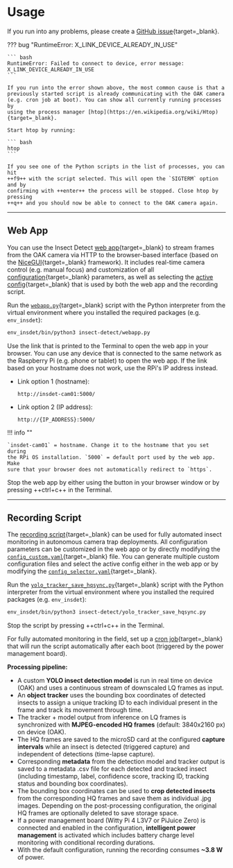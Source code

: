 # Usage

If you run into any problems, please create a
[GitHub issue](https://github.com/maxsitt/insect-detect/issues){target=_blank}.

??? bug "RuntimeError: X_LINK_DEVICE_ALREADY_IN_USE"

    ``` bash
    RuntimeError: Failed to connect to device, error message: X_LINK_DEVICE_ALREADY_IN_USE
    ```

    If you run into the error shown above, the most common cause is that a
    previously started script is already communicating with the OAK camera
    (e.g. cron job at boot). You can show all currently running processes by
    using the process manager [htop](https://en.wikipedia.org/wiki/Htop){target=_blank}.

    Start htop by running:

    ``` bash
    htop
    ```

    If you see one of the Python scripts in the list of processes, you can hit
    ++f9++ with the script selected. This will open the `SIGTERM` option and by
    confirming with ++enter++ the process will be stopped. Close htop by pressing
    ++q++ and you should now be able to connect to the OAK camera again.

---

## Web App

You can use the Insect Detect
[web app](https://github.com/maxsitt/insect-detect/blob/main/webapp.py){target=_blank}
to stream frames from the OAK camera via HTTP to the browser-based interface
(based on the [NiceGUI](https://github.com/zauberzeug/nicegui/){target=_blank} framework).
It includes real-time camera control (e.g. manual focus) and customization of all
[configuration](https://github.com/maxsitt/insect-detect/blob/main/configs/config_custom.yaml){target=_blank}
parameters, as well as selecting the
[active config](https://github.com/maxsitt/insect-detect/blob/main/configs/config_selector.yaml){target=_blank}
that is used by both the web app and the recording script.

Run the [`webapp.py`](https://github.com/maxsitt/insect-detect/blob/main/webapp.py){target=_blank}
script with the Python interpreter from the virtual environment where you
installed the required packages (e.g. `env_insdet`):

``` bash
env_insdet/bin/python3 insect-detect/webapp.py
```

Use the link that is printed to the Terminal to open the web app in your browser.
You can use any device that is connected to the same network as the Raspberry Pi
(e.g. phone or tablet) to open the web app. If the link based on your hostname
does not work, use the RPi's IP address instead.

- Link option 1 (hostname):

    ``` text
    http://insdet-cam01:5000/
    ```

- Link option 2 (IP address):

    ``` text
    http://{IP_ADDRESS}:5000/
    ```

!!! info ""

    `insdet-cam01` = hostname. Change it to the hostname that you set during
    the RPi OS installation. `5000` = default port used by the web app. Make
    sure that your browser does not automatically redirect to `https`.

Stop the web app by either using the button in your browser window
or by pressing ++ctrl+c++ in the Terminal.

---

## Recording Script

The [recording script](https://github.com/maxsitt/insect-detect/blob/main/yolo_tracker_save_hqsync.py){target=_blank}
can be used for fully automated insect monitoring in autonomous camera trap deployments.
All configuration parameters can be customized in the web app or by directly modifying the
[`config_custom.yaml`](https://github.com/maxsitt/insect-detect/tree/main/configs/config_custom.yaml){target=_blank}
file. You can generate multiple custom configuration files and select the active
config either in the web app or by modifying the
[`config_selector.yaml`](https://github.com/maxsitt/insect-detect/blob/main/configs/config_selector.yaml){target=_blank}.

Run the
[`yolo_tracker_save_hqsync.py`](https://github.com/maxsitt/insect-detect/blob/main/yolo_tracker_save_hqsync.py){target=_blank}
script with the Python interpreter from the virtual environment where you
installed the required packages (e.g. `env_insdet`):

``` bash
env_insdet/bin/python3 insect-detect/yolo_tracker_save_hqsync.py
```

Stop the script by pressing ++ctrl+c++ in the Terminal.

For fully automated monitoring in the field, set up a
[cron job](pisetup.md#schedule-cron-job){target=_blank} that will run the script
automatically after each boot (triggered by the power management board).

**Processing pipeline:**

- A custom **YOLO insect detection model** is run in real time on device (OAK)
  and uses a continuous stream of downscaled LQ frames as input.
- An **object tracker** uses the bounding box coordinates of detected insects
  to assign a unique tracking ID to each individual present in the frame and
  track its movement through time.
- The tracker + model output from inference on LQ frames is synchronized with
  **MJPEG-encoded HQ frames** (default: 3840x2160 px) on device (OAK).
- The HQ frames are saved to the microSD card at the configured
  **capture intervals** while an insect is detected (triggered capture)
  and independent of detections (time-lapse capture).
- Corresponding **metadata** from the detection model and tracker output
  is saved to a metadata .csv file for each detected and tracked insect
  (including timestamp, label, confidence score, tracking ID, tracking status
  and bounding box coordinates).
- The bounding box coordinates can be used to **crop detected insects** from
  the corresponding HQ frames and save them as individual .jpg images.
  Depending on the post-processing configuration, the original HQ frames are
  optionally deleted to save storage space.
- If a power management board (Witty Pi 4 L3V7 or PiJuice Zero) is connected and
  enabled in the configuration, **intelligent power management** is activated which
  includes battery charge level monitoring with conditional recording durations.
- With the default configuration, running the recording consumes **~3.8 W** of power.
